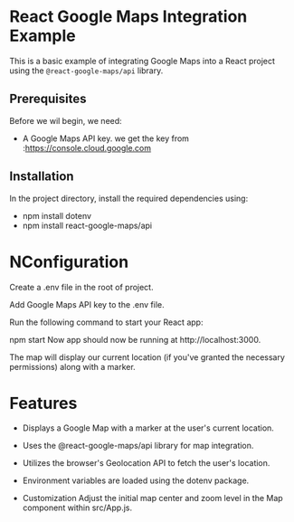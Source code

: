 # React Google Maps Integration Example

This is a basic example of integrating Google Maps into a React project using the `@react-google-maps/api` library.

## Prerequisites

Before we wil begin, we need:

- A Google Maps API key. we get the key from :https://console.cloud.google.com

## Installation
In the project directory, install the required dependencies using:
   * npm install dotenv
   * npm install react-google-maps/api

# NConfiguration
Create a .env file in the root of project.

Add Google Maps API key to the .env file. 


Run the following command to start your React app:

npm start
Now app should now be running at http://localhost:3000.

The map will display our current location (if you've granted the necessary permissions) along with a marker.

# Features
- Displays a Google Map with a marker at the user's current location.
- Uses the @react-google-maps/api library for map integration.
- Utilizes the browser's Geolocation API to fetch the user's location.
- Environment variables are loaded using the dotenv package.

- Customization
Adjust the initial map center and zoom level in the Map component within src/App.js.

